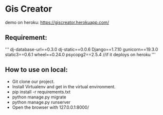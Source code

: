 # Gis Creator
demo on heroku: https://giscreator.herokuapp.com/

## Requirement:
'''
dj-database-url==0.3.0
dj-static==0.0.6
Django==1.7.10
gunicorn==19.3.0
static3==0.6.1
wheel==0.24.0
psycopg2==2.5.4  //if it deploys on heroku
'''


## How to use on local:
- Git clone our project.
- Install Virtualenv and get in the virtual environment.
- pip install -r requirements.txt
- python manage.py migrate
- python manage.py runserver
- Open the browser with 127.0.0.1:8000/
